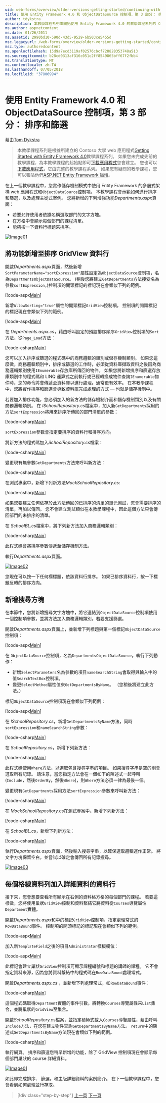```yaml
---
uid: web-forms/overview/older-versions-getting-started/continuing-with-ef/using-the-entity-framework-and-the-objectdatasource-control-part-3-sorting-and-filtering
title: 使用 Entity Framework 4.0 和 ObjectDataSource 控制項，第 3 部分： 排序和篩選 |Microsoft Docs
author: tdykstra
description: 本教學課程系列由開始使用 Entity Framework 4.0 的教學課程系列的 Contoso 大學 web 應用程式為基礎。 我...
ms.author: aspnetcontent
ms.date: 01/26/2011
ms.assetid: 2990bd10-590d-43d5-9529-6b503ce5455d
msc.legacyurl: /web-forms/overview/older-versions-getting-started/continuing-with-ef/using-the-entity-framework-and-the-objectdatasource-control-part-3-sorting-and-filtering
msc.type: authoredcontent
ms.openlocfilehash: 15d9a7ecd3119af02576cbcf728828353748a513
ms.sourcegitcommit: b28cd0313af316c051c2ff8549865bff67f2fbb4
ms.translationtype: MT
ms.contentlocale: zh-TW
ms.lasthandoff: 07/05/2018
ms.locfileid: "37806994"
---
```

<a name="using-the-entity-framework-40-and-the-objectdatasource-control-part-3-sorting-and-filtering"></a>使用 Entity Framework 4.0 和 ObjectDataSource 控制項，第 3 部分： 排序和篩選
====================
藉由[Tom Dykstra](https://github.com/tdykstra)

> 本教學課程系列是根據所建立的 Contoso 大學 web 應用程式[Getting Started with Entity Framework 4.0](https://asp.net/entity-framework/tutorials#Getting%20Started)教學課程系列。 如果您未完成先前的教學課程，為本教學課程的起始點即可[下載應用程式](https://code.msdn.microsoft.com/ASPNET-Web-Forms-97f8ee9a)您會建立。 您也可以[下載應用程式](https://code.msdn.microsoft.com/ASPNET-Web-Forms-6c7197aa)，它由完整的教學課程系列。 如果您有疑問的教學課程，您可以張貼他們[ASP.NET Entity Framework 論壇](https://forums.asp.net/1227.aspx)。


在上一個教學課程中，您實作儲存機制模式中使用 Entity Framework 的多層式架構 web 應用程式和`ObjectDataSource`控制項。 本教學課程會示範如何進行排序和篩選，以及處理主從式案例。 您將新增的下列增強功能*Departments.aspx*頁面：

- 若要允許使用者依據名稱選取部門的文字方塊。
- 在方格中會顯示每個部門的課程清單。
- 能夠按一下資料行標題來排序。

[![Image01](using-the-entity-framework-and-the-objectdatasource-control-part-3-sorting-and-filtering/_static/image2.png)](using-the-entity-framework-and-the-objectdatasource-control-part-3-sorting-and-filtering/_static/image1.png)

## <a name="adding-the-ability-to-sort-gridview-columns"></a>將功能新增至排序 GridView 資料行

開啟*Departments.aspx*頁面，然後新增`SortParameterName="sortExpression"`屬性設定為`ObjectDataSource`控制項，名為`DepartmentsObjectDataSource`。 (稍後您將建立`GetDepartments`方法接受名為參數`sortExpression`。)控制項的開頭標記的標記現在會類似下列的範例。

[!code-aspx[Main](using-the-entity-framework-and-the-objectdatasource-control-part-3-sorting-and-filtering/samples/sample1.aspx)]

新增`AllowSorting="true"`屬性的開頭標記`GridView`控制項。 控制項的開頭標記的標記現在會類似下列的範例。

[!code-aspx[Main](using-the-entity-framework-and-the-objectdatasource-control-part-3-sorting-and-filtering/samples/sample2.aspx)]

在  *Departments.aspx.cs*，藉由呼叫設定的預設排序順序`GridView`控制項的`Sort`方法，從`Page_Load`方法：

[!code-csharp[Main](using-the-entity-framework-and-the-objectdatasource-control-part-3-sorting-and-filtering/samples/sample3.cs)]

您可以加入排序或篩選的程式碼中的商務邏輯的類別或儲存機制類別。 如果您這麼做，商務邏輯類別中，排序或篩選的工作時，必須從資料庫擷取資料之後因為商務邏輯類別使用`IEnumerable`存放庫所傳回的物件。 如果您將新增排序和篩選存放庫類別中的程式碼和 LINQ 運算式之前執行或已經轉換成物件查詢`IEnumerable`物件時，您的命令將會傳遞至資料庫以進行處理，通常更有效率。 在本教學課程中，您將實作排序和篩選會導致資料庫完成處理的方式 — 也就是儲存機制中。

若要加入排序功能，您必須加入的新方法的儲存機制介面和儲存機制類別以及有關商務邏輯類別。 在  *ISchoolRepository.cs*檔案中，加入新`GetDepartments`採用的方法`sortExpression`將用來排序所傳回的部門清單的參數：

[!code-csharp[Main](using-the-entity-framework-and-the-objectdatasource-control-part-3-sorting-and-filtering/samples/sample4.cs)]

`sortExpression`參數會指定要排序的資料行和排序方向。

將新方法的程式碼加入*SchoolRepository.cs*檔案：

[!code-csharp[Main](using-the-entity-framework-and-the-objectdatasource-control-part-3-sorting-and-filtering/samples/sample5.cs)]

變更現有無參數`GetDepartments`方法來呼叫新方法：

[!code-csharp[Main](using-the-entity-framework-and-the-objectdatasource-control-part-3-sorting-and-filtering/samples/sample6.cs)]

在測試專案中，新增下列新方法*MockSchoolRepository.cs*:

[!code-csharp[Main](using-the-entity-framework-and-the-objectdatasource-control-part-3-sorting-and-filtering/samples/sample7.cs)]

如果您要建立任何依存於此方法傳回的已排序的清單的單元測試，您會需要排序的清單，再加以傳回。 您不會建立測試類似在本教學課程中，因此這個方法只會傳回部門的未排序的清單。

在  *SchoolBL.cs*檔案中，將下列新方法加入商務邏輯類別：

[!code-csharp[Main](using-the-entity-framework-and-the-objectdatasource-control-part-3-sorting-and-filtering/samples/sample8.cs)]

此程式碼會將排序參數傳遞至儲存機制方法。

執行*Departments.aspx*頁面。

[![Image02](using-the-entity-framework-and-the-objectdatasource-control-part-3-sorting-and-filtering/_static/image4.png)](using-the-entity-framework-and-the-objectdatasource-control-part-3-sorting-and-filtering/_static/image3.png)

您現在可以按一下任何欄標題，依該資料行排序。 如果已排序資料行，按一下標題反轉的排序方向。

## <a name="adding-a-search-box"></a>新增搜尋方塊

在本節中，您將新增搜尋文字方塊中，將它連結到`ObjectDataSource`控制項使用一個控制項參數，並將方法加入商務邏輯類別，若要支援篩選。

開啟*Departments.aspx*頁面上，並新增下列標題與第一個標記`ObjectDataSource`控制項：

[!code-aspx[Main](using-the-entity-framework-and-the-objectdatasource-control-part-3-sorting-and-filtering/samples/sample9.aspx)]

在 `ObjectDataSource`控制項，名為`DepartmentsObjectDataSource`，執行下列動作：

- 新增`SelectParameters`名為參數的項目`nameSearchString`會取得與輸入中的值`SearchTextBox`控制項。
- 變更`SelectMethod`屬性值來`GetDepartmentsByName`。 （您稍後將建立此方法。）

標記`ObjectDataSource`控制項現在會類似下列範例：

[!code-aspx[Main](using-the-entity-framework-and-the-objectdatasource-control-part-3-sorting-and-filtering/samples/sample10.aspx)]

在  *ISchoolRepository.cs*，新增`GetDepartmentsByName`方法，同時`sortExpression`和`nameSearchString`參數：

[!code-csharp[Main](using-the-entity-framework-and-the-objectdatasource-control-part-3-sorting-and-filtering/samples/sample11.cs)]

在  *SchoolRepository.cs*，新增下列新方法：

[!code-csharp[Main](using-the-entity-framework-and-the-objectdatasource-control-part-3-sorting-and-filtering/samples/sample12.cs)]

此程式碼使用`Where`方法，以選取包含搜尋字串的項目。 如果搜尋字串是空的則會選取所有記錄。 請注意，當您指定方法會在一個如下的陳述式一起呼叫 (`Include`，然後`OrderBy`，然後`Where`)，則`Where`方法必須一律為最後一個。

變更現有`GetDepartments`採用方法`sortExpression`參數來呼叫新方法：

[!code-csharp[Main](using-the-entity-framework-and-the-objectdatasource-control-part-3-sorting-and-filtering/samples/sample13.cs)]

在  *MockSchoolRepository.cs*在測試專案中，新增下列新方法：

[!code-csharp[Main](using-the-entity-framework-and-the-objectdatasource-control-part-3-sorting-and-filtering/samples/sample14.cs)]

在  *SchoolBL.cs*，新增下列新方法：

[!code-csharp[Main](using-the-entity-framework-and-the-objectdatasource-control-part-3-sorting-and-filtering/samples/sample15.cs)]

執行*Departments.aspx*頁面，然後輸入搜尋字串，以確保選取邏輯運作正常。 將文字方塊保留空白，並嘗試以確定會傳回所有記錄搜尋。

[![Image03](using-the-entity-framework-and-the-objectdatasource-control-part-3-sorting-and-filtering/_static/image6.png)](using-the-entity-framework-and-the-objectdatasource-control-part-3-sorting-and-filtering/_static/image5.png)

## <a name="adding-a-details-column-for-each-grid-row"></a>每個格線資料列加入詳細資料的資料行

接下來，您會想要查看所有顯示在右側的資料格方格的每個部門的課程。 若要這樣做，您將使用巢狀`GridView`控制和資料繫結它將資料從`Courses`導覽屬性`Department`實體。

開啟*Departments.aspx*和中的標記`GridView`控制項，指定處理常式的`RowDataBound`事件。 控制項的開頭標記的標記現在會類似下列的範例。

[!code-aspx[Main](using-the-entity-framework-and-the-objectdatasource-control-part-3-sorting-and-filtering/samples/sample16.aspx)]

加入新`TemplateField`之後的項目`Administrator`樣板欄位：

[!code-aspx[Main](using-the-entity-framework-and-the-objectdatasource-control-part-3-sorting-and-filtering/samples/sample17.aspx)]

此標記會建立巢狀`GridView`控制項可顯示課程編號和標題的講師的課程。 它不會指定資料來源，因為您將資料繫結中的程式碼在`RowDataBound`處理常式。

開啟*Departments.aspx.cs* ，並新增下列處理常式，如`RowDataBound`事件：

[!code-csharp[Main](using-the-entity-framework-and-the-objectdatasource-control-part-3-sorting-and-filtering/samples/sample18.cs)]

這個程式碼取得`Department`實體的事件引數，將轉換`Courses`導覽屬性來`List`集合，並將巢狀的`GridView`至集合。

開啟*SchoolRepository.cs*檔案，並指定積極式載入`Courses`導覽屬性，藉由呼叫`Include`方法，在您在建立物件查詢`GetDepartmentsByName`方法。 `return`中的陳述式`GetDepartmentsByName`方法現在會類似下列的範例。

[!code-csharp[Main](using-the-entity-framework-and-the-objectdatasource-control-part-3-sorting-and-filtering/samples/sample19.cs)]

執行網頁。 排序和篩選您稍早新增的功能，除了 GridView 控制項現在會顯示每個部門巢狀的 course 詳細資料。

[![Image01](using-the-entity-framework-and-the-objectdatasource-control-part-3-sorting-and-filtering/_static/image8.png)](using-the-entity-framework-and-the-objectdatasource-control-part-3-sorting-and-filtering/_static/image7.png)

如此即完成排序、 篩選，和主版詳細資料的案例簡介。 在下一個教學課程中，您會看到如何處理並行存取。

> [!div class="step-by-step"]
> [上一頁](using-the-entity-framework-and-the-objectdatasource-control-part-2-adding-a-business-logic-layer-and-unit-tests.md)
> [下一頁](handling-concurrency-with-the-entity-framework-in-an-asp-net-web-application.md)
